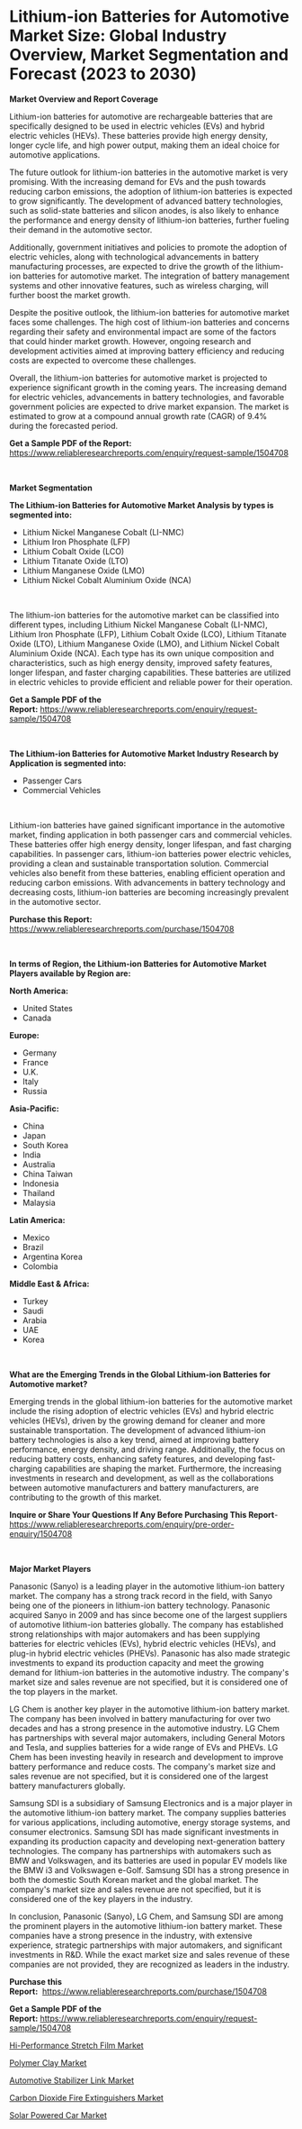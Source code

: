 <p><h1>Lithium-ion Batteries for Automotive Market Size: Global Industry Overview, Market Segmentation and Forecast (2023 to 2030)</h1></p><p><strong>Market Overview and Report Coverage</strong></p>
<p><p>Lithium-ion batteries for automotive are rechargeable batteries that are specifically designed to be used in electric vehicles (EVs) and hybrid electric vehicles (HEVs). These batteries provide high energy density, longer cycle life, and high power output, making them an ideal choice for automotive applications.</p><p>The future outlook for lithium-ion batteries in the automotive market is very promising. With the increasing demand for EVs and the push towards reducing carbon emissions, the adoption of lithium-ion batteries is expected to grow significantly. The development of advanced battery technologies, such as solid-state batteries and silicon anodes, is also likely to enhance the performance and energy density of lithium-ion batteries, further fueling their demand in the automotive sector.</p><p>Additionally, government initiatives and policies to promote the adoption of electric vehicles, along with technological advancements in battery manufacturing processes, are expected to drive the growth of the lithium-ion batteries for automotive market. The integration of battery management systems and other innovative features, such as wireless charging, will further boost the market growth.</p><p>Despite the positive outlook, the lithium-ion batteries for automotive market faces some challenges. The high cost of lithium-ion batteries and concerns regarding their safety and environmental impact are some of the factors that could hinder market growth. However, ongoing research and development activities aimed at improving battery efficiency and reducing costs are expected to overcome these challenges.</p><p>Overall, the lithium-ion batteries for automotive market is projected to experience significant growth in the coming years. The increasing demand for electric vehicles, advancements in battery technologies, and favorable government policies are expected to drive market expansion. The market is estimated to grow at a compound annual growth rate (CAGR) of 9.4% during the forecasted period.</p></p>
<p><strong>Get a Sample PDF of the Report:</strong> <a href="https://www.reliableresearchreports.com/enquiry/request-sample/1504708">https://www.reliableresearchreports.com/enquiry/request-sample/1504708</a></p>
<p>&nbsp;</p>
<p><strong>Market Segmentation</strong></p>
<p><strong>The Lithium-ion Batteries for Automotive Market Analysis by types is segmented into:</strong></p>
<p><ul><li>Lithium Nickel Manganese Cobalt (LI-NMC)</li><li>Lithium Iron Phosphate (LFP)</li><li>Lithium Cobalt Oxide (LCO)</li><li>Lithium Titanate Oxide (LTO)</li><li>Lithium Manganese Oxide (LMO)</li><li>Lithium Nickel Cobalt Aluminium Oxide (NCA)</li></ul></p>
<p>&nbsp;</p>
<p><p>The lithium-ion batteries for the automotive market can be classified into different types, including Lithium Nickel Manganese Cobalt (LI-NMC), Lithium Iron Phosphate (LFP), Lithium Cobalt Oxide (LCO), Lithium Titanate Oxide (LTO), Lithium Manganese Oxide (LMO), and Lithium Nickel Cobalt Aluminium Oxide (NCA). Each type has its own unique composition and characteristics, such as high energy density, improved safety features, longer lifespan, and faster charging capabilities. These batteries are utilized in electric vehicles to provide efficient and reliable power for their operation.</p></p>
<p><strong>Get a Sample PDF of the Report:</strong>&nbsp;<a href="https://www.reliableresearchreports.com/enquiry/request-sample/1504708">https://www.reliableresearchreports.com/enquiry/request-sample/1504708</a></p>
<p>&nbsp;</p>
<p><strong>The Lithium-ion Batteries for Automotive Market Industry Research by Application is segmented into:</strong></p>
<p><ul><li>Passenger Cars</li><li>Commercial Vehicles</li></ul></p>
<p>&nbsp;</p>
<p><p>Lithium-ion batteries have gained significant importance in the automotive market, finding application in both passenger cars and commercial vehicles. These batteries offer high energy density, longer lifespan, and fast charging capabilities. In passenger cars, lithium-ion batteries power electric vehicles, providing a clean and sustainable transportation solution. Commercial vehicles also benefit from these batteries, enabling efficient operation and reducing carbon emissions. With advancements in battery technology and decreasing costs, lithium-ion batteries are becoming increasingly prevalent in the automotive sector.</p></p>
<p><strong>Purchase this Report:</strong>&nbsp; <a href="https://www.reliableresearchreports.com/purchase/1504708">https://www.reliableresearchreports.com/purchase/1504708</a></p>
<p>&nbsp;</p>
<p><strong>In terms of Region, the Lithium-ion Batteries for Automotive Market Players available by Region are:</strong></p>
<p>
    <p> <strong> North America: </strong>
        <ul>
            <li>United States</li>
            <li>Canada</li>
        </ul>
        </p> 
    <p> <strong> Europe: </strong>
        <ul>
            <li>Germany</li>
            <li>France</li>
            <li>U.K.</li>
            <li>Italy</li>
            <li>Russia</li>
        </ul>
        </p> 
    <p> <strong> Asia-Pacific: </strong>
        <ul>
            <li>China</li>
            <li>Japan</li>
            <li>South Korea</li>
            <li>India</li>
            <li>Australia</li>
            <li>China Taiwan</li>
            <li>Indonesia</li>
            <li>Thailand</li>
            <li>Malaysia</li>
        </ul>
        </p> 
    <p> <strong> Latin America: </strong>
        <ul>
            <li>Mexico</li>
            <li>Brazil</li>
            <li>Argentina Korea</li>
            <li>Colombia</li>
        </ul>
        </p> 
    <p> <strong> Middle East & Africa: </strong>
        <ul>
            <li>Turkey</li>
            <li>Saudi</li>
            <li>Arabia</li>
            <li>UAE</li>
            <li>Korea</li>
        </ul>
    </p>
    </p>
<p>&nbsp;</p>
<p><strong>What are the Emerging Trends in the Global Lithium-ion Batteries for Automotive market?</strong></p>
<p><p>Emerging trends in the global lithium-ion batteries for the automotive market include the rising adoption of electric vehicles (EVs) and hybrid electric vehicles (HEVs), driven by the growing demand for cleaner and more sustainable transportation. The development of advanced lithium-ion battery technologies is also a key trend, aimed at improving battery performance, energy density, and driving range. Additionally, the focus on reducing battery costs, enhancing safety features, and developing fast-charging capabilities are shaping the market. Furthermore, the increasing investments in research and development, as well as the collaborations between automotive manufacturers and battery manufacturers, are contributing to the growth of this market.</p></p>
<p><strong>Inquire or Share Your Questions If Any Before Purchasing This Report</strong>- <a href="https://www.reliableresearchreports.com/enquiry/pre-order-enquiry/1504708">https://www.reliableresearchreports.com/enquiry/pre-order-enquiry/1504708</a></p>
<p>&nbsp;</p>
<p><strong>Major Market Players</strong></p>
<p><p>Panasonic (Sanyo) is a leading player in the automotive lithium-ion battery market. The company has a strong track record in the field, with Sanyo being one of the pioneers in lithium-ion battery technology. Panasonic acquired Sanyo in 2009 and has since become one of the largest suppliers of automotive lithium-ion batteries globally. The company has established strong relationships with major automakers and has been supplying batteries for electric vehicles (EVs), hybrid electric vehicles (HEVs), and plug-in hybrid electric vehicles (PHEVs). Panasonic has also made strategic investments to expand its production capacity and meet the growing demand for lithium-ion batteries in the automotive industry. The company's market size and sales revenue are not specified, but it is considered one of the top players in the market.</p><p>LG Chem is another key player in the automotive lithium-ion battery market. The company has been involved in battery manufacturing for over two decades and has a strong presence in the automotive industry. LG Chem has partnerships with several major automakers, including General Motors and Tesla, and supplies batteries for a wide range of EVs and PHEVs. LG Chem has been investing heavily in research and development to improve battery performance and reduce costs. The company's market size and sales revenue are not specified, but it is considered one of the largest battery manufacturers globally.</p><p>Samsung SDI is a subsidiary of Samsung Electronics and is a major player in the automotive lithium-ion battery market. The company supplies batteries for various applications, including automotive, energy storage systems, and consumer electronics. Samsung SDI has made significant investments in expanding its production capacity and developing next-generation battery technologies. The company has partnerships with automakers such as BMW and Volkswagen, and its batteries are used in popular EV models like the BMW i3 and Volkswagen e-Golf. Samsung SDI has a strong presence in both the domestic South Korean market and the global market. The company's market size and sales revenue are not specified, but it is considered one of the key players in the industry.</p><p>In conclusion, Panasonic (Sanyo), LG Chem, and Samsung SDI are among the prominent players in the automotive lithium-ion battery market. These companies have a strong presence in the industry, with extensive experience, strategic partnerships with major automakers, and significant investments in R&D. While the exact market size and sales revenue of these companies are not provided, they are recognized as leaders in the industry.</p></p>
<p><strong>Purchase this Report:</strong>&nbsp;&nbsp;<a href="https://www.reliableresearchreports.com/purchase/1504708">https://www.reliableresearchreports.com/purchase/1504708</a></p>
<p></p>
<p><strong>Get a Sample PDF of the Report:</strong>&nbsp;<a href="https://www.reliableresearchreports.com/enquiry/request-sample/1504708">https://www.reliableresearchreports.com/enquiry/request-sample/1504708</a></p>
<p><p><a href="https://github.com/rahu1506/Market-Research-Report-List-1/blob/main/hi-performance-stretch-film-market.md">Hi-Performance Stretch Film Market</a></p><p><a href="https://medium.com/@amayabeahan/polymer-clay-market-size-growth-forecast-2023-2030-d3f1eca3d5b4">Polymer Clay Market</a></p><p><a href="https://github.com/aasishrp01/Market-Research-Report-List-1/blob/main/automotive-stabilizer-link-market.md">Automotive Stabilizer Link Market</a></p><p><a href="https://www.linkedin.com/pulse/carbon-dioxide-fire-extinguishers-market-research-report-n5she/">Carbon Dioxide Fire Extinguishers Market</a></p><p><a href="https://medium.com/@reportprime01/solar-powered-car-market-size-growth-forecast-2023-2030-d5dba6bf51c7">Solar Powered Car Market</a></p></p>